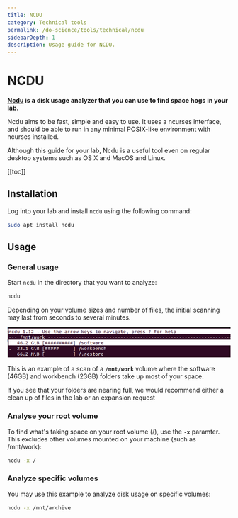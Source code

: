```yaml
---
title: NCDU
category: Technical tools
permalink: /do-science/tools/technical/ncdu
sidebarDepth: 1
description: Usage guide for NCDU.
---
```


# NCDU

**[Ncdu](https://dev.yorhel.nl/ncdu/man) is a disk usage analyzer that you can use to find space hogs in your lab.**

Ncdu aims to be fast, simple and easy to use. It uses a ncurses interface, and should be able to run in any minimal POSIX-like environment with ncurses installed.

Although this guide for your lab, Ncdu is a useful tool even on regular desktop systems such as OS X and MacOS and Linux. 

[[toc]]

## Installation

Log into your lab and install `ncdu` using the following command:

```bash
sudo apt install ncdu
```

## Usage

### General usage

Start `ncdu` in the directory that you want to analyze:

```bash
ncdu
```

Depending on your volume sizes and number of files, the initial scanning may last from seconds to several minutes.

![Ncdu example](./images/ncdu-example.png)

This is an example of a scan of a **`/mnt/work`** volume where the software (46GB) and workbench (23GB) folders take up most of your space.

If you see that your folders are nearing full, we would recommend either a clean up of files in the lab or an expansion request

### Analyse your root volume

To find what's taking space on your root volume (/), use the **`-x`** paramter. This excludes other volumes mounted on your machine (such as /mnt/work):

```bash
ncdu -x /
```

### Analyze specific volumes

You may use this example to analyze disk usage on specific volumes:

```bash
ncdu -x /mnt/archive
```


